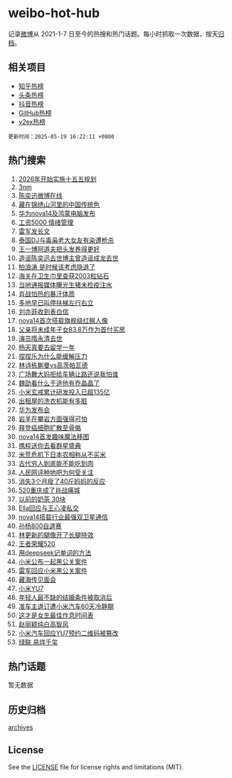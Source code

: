 # weibo-hot-hub

记录[微博](https://www.weibo.com)从 2021-1-7 日至今的热搜和热门话题。每小时抓取一次数据，按天[归档](archives)。

## 相关项目

- [知乎热榜](https://github.com/lonnyzhang423/zhihu-hot-hub)
- [头条热榜](https://github.com/lonnyzhang423/toutiao-hot-hub)
- [抖音热榜](https://github.com/lonnyzhang423/douyin-hot-hub)
- [GitHub热榜](https://github.com/lonnyzhang423/github-hot-hub)
- [v2ex热榜](https://github.com/lonnyzhang423/v2ex-hot-hub)


`更新时间：2025-05-19 16:22:11 +0800`

## 热门搜索

1. [2026年开始实施十五五规划](https://m.weibo.cn/search?containerid=100103type%3D1%26t%3D10%26q%3D%232026%E5%B9%B4%E5%BC%80%E5%A7%8B%E5%AE%9E%E6%96%BD%E5%8D%81%E4%BA%94%E4%BA%94%E8%A7%84%E5%88%92%23&stream_entry_id=51&isnewpage=1&extparam=seat%3D1%26c_type%3D51%26q%3D%25232026%25E5%25B9%25B4%25E5%25BC%2580%25E5%25A7%258B%25E5%25AE%259E%25E6%2596%25BD%25E5%258D%2581%25E4%25BA%2594%25E4%25BA%2594%25E8%25A7%2584%25E5%2588%2592%2523%26dgr%3D0%26cate%3D10103%26stream_entry_id%3D51%26filter_type%3Drealtimehot%26pos%3D0%26display_time%3D1747642929%26pre_seqid%3D17476429293750327222964)
1. [3nm](https://m.weibo.cn/search?containerid=100103type%3D1%26t%3D10%26q%3D3nm&stream_entry_id=31&isnewpage=1&extparam=seat%3D1%26lcate%3D5001%26realpos%3D1%26filter_type%3Drealtimehot%26c_type%3D31%26q%3D3nm%26flag%3D16%26cate%3D5001%26stream_entry_id%3D31%26band_rank%3D1%26dgr%3D0%26pos%3D0%26display_time%3D1747642929%26pre_seqid%3D17476429293750327222964)
1. [陈奕迅微博在线](https://m.weibo.cn/search?containerid=100103type%3D1%26t%3D10%26q%3D%23%E9%99%88%E5%A5%95%E8%BF%85%E5%BE%AE%E5%8D%9A%E5%9C%A8%E7%BA%BF%23&stream_entry_id=31&isnewpage=1&extparam=seat%3D1%26lcate%3D5001%26realpos%3D2%26filter_type%3Drealtimehot%26c_type%3D31%26q%3D%2523%25E9%2599%2588%25E5%25A5%2595%25E8%25BF%2585%25E5%25BE%25AE%25E5%258D%259A%25E5%259C%25A8%25E7%25BA%25BF%2523%26flag%3D2%26cate%3D5001%26stream_entry_id%3D31%26band_rank%3D2%26dgr%3D0%26pos%3D1%26display_time%3D1747642929%26pre_seqid%3D17476429293750327222964)
1. [藏在锦绣山河里的中国传统色](https://m.weibo.cn/search?containerid=100103type%3D1%26t%3D10%26q%3D%23%E8%97%8F%E5%9C%A8%E9%94%A6%E7%BB%A3%E5%B1%B1%E6%B2%B3%E9%87%8C%E7%9A%84%E4%B8%AD%E5%9B%BD%E4%BC%A0%E7%BB%9F%E8%89%B2%23&stream_entry_id=31&isnewpage=1&extparam=seat%3D1%26lcate%3D5001%26realpos%3D3%26filter_type%3Drealtimehot%26c_type%3D31%26q%3D%2523%25E8%2597%258F%25E5%259C%25A8%25E9%2594%25A6%25E7%25BB%25A3%25E5%25B1%25B1%25E6%25B2%25B3%25E9%2587%258C%25E7%259A%2584%25E4%25B8%25AD%25E5%259B%25BD%25E4%25BC%25A0%25E7%25BB%259F%25E8%2589%25B2%2523%26flag%3D0%26cate%3D5001%26stream_entry_id%3D31%26band_rank%3D3%26dgr%3D0%26pos%3D2%26display_time%3D1747642929%26pre_seqid%3D17476429293750327222964)
1. [华为nova14及鸿蒙电脑发布](https://m.weibo.cn/search?containerid=100103type%3D1%26t%3D10%26q%3D%23%E5%8D%8E%E4%B8%BAnova14%E5%8F%8A%E9%B8%BF%E8%92%99%E7%94%B5%E8%84%91%E5%8F%91%E5%B8%83%23&stream_entry_id=31&isnewpage=1&extparam=seat%3D1%26is_ad_pos%3D1%26lcate%3D5001%26filter_type%3Drealtimehot%26stream_entry_id%3D31%26c_type%3D31%26q%3D%2523%25E5%258D%258E%25E4%25B8%25BAnova14%25E5%258F%258A%25E9%25B8%25BF%25E8%2592%2599%25E7%2594%25B5%25E8%2584%2591%25E5%258F%2591%25E5%25B8%2583%2523%26dgr%3D0%26topic_ad%3D1%26adid%3D286491%26band_rank%3D4%26cate%3D5001%26pos%3D3%26display_time%3D1747642929%26pre_seqid%3D17476429293750327222964)
1. [工资5000 情绪管理](https://m.weibo.cn/search?containerid=100103type%3D1%26t%3D10%26q%3D%E5%B7%A5%E8%B5%845000+%E6%83%85%E7%BB%AA%E7%AE%A1%E7%90%86&stream_entry_id=31&isnewpage=1&extparam=seat%3D1%26lcate%3D5001%26realpos%3D4%26filter_type%3Drealtimehot%26c_type%3D31%26q%3D%25E5%25B7%25A5%25E8%25B5%25845000%2520%25E6%2583%2585%25E7%25BB%25AA%25E7%25AE%25A1%25E7%2590%2586%26flag%3D2%26cate%3D5001%26stream_entry_id%3D31%26band_rank%3D4%26dgr%3D0%26pos%3D4%26display_time%3D1747642929%26pre_seqid%3D17476429293750327222964)
1. [雷军发长文](https://m.weibo.cn/search?containerid=100103type%3D1%26t%3D10%26q%3D%23%E9%9B%B7%E5%86%9B%E5%8F%91%E9%95%BF%E6%96%87%23&stream_entry_id=31&isnewpage=1&extparam=seat%3D1%26lcate%3D5001%26realpos%3D5%26filter_type%3Drealtimehot%26c_type%3D31%26q%3D%2523%25E9%259B%25B7%25E5%2586%259B%25E5%258F%2591%25E9%2595%25BF%25E6%2596%2587%2523%26flag%3D2%26cate%3D5001%26stream_entry_id%3D31%26band_rank%3D5%26dgr%3D0%26pos%3D5%26display_time%3D1747642929%26pre_seqid%3D17476429293750327222964)
1. [泰国DJ与毒枭老大女友有染遭枪杀](https://m.weibo.cn/search?containerid=100103type%3D1%26t%3D10%26q%3D%23%E6%B3%B0%E5%9B%BDDJ%E4%B8%8E%E6%AF%92%E6%9E%AD%E8%80%81%E5%A4%A7%E5%A5%B3%E5%8F%8B%E6%9C%89%E6%9F%93%E9%81%AD%E6%9E%AA%E6%9D%80%23&stream_entry_id=31&isnewpage=1&extparam=seat%3D1%26lcate%3D5001%26realpos%3D6%26filter_type%3Drealtimehot%26c_type%3D31%26q%3D%2523%25E6%25B3%25B0%25E5%259B%25BDDJ%25E4%25B8%258E%25E6%25AF%2592%25E6%259E%25AD%25E8%2580%2581%25E5%25A4%25A7%25E5%25A5%25B3%25E5%258F%258B%25E6%259C%2589%25E6%259F%2593%25E9%2581%25AD%25E6%259E%25AA%25E6%259D%2580%2523%26flag%3D1%26cate%3D5001%26stream_entry_id%3D31%26band_rank%3D6%26dgr%3D0%26pos%3D6%26display_time%3D1747642929%26pre_seqid%3D17476429293750327222964)
1. [王一博阿道夫把头发养得更好](https://m.weibo.cn/search?containerid=100103type%3D1%26t%3D10%26q%3D%23%E7%8E%8B%E4%B8%80%E5%8D%9A%E9%98%BF%E9%81%93%E5%A4%AB%E6%8A%8A%E5%A4%B4%E5%8F%91%E5%85%BB%E5%BE%97%E6%9B%B4%E5%A5%BD%23&stream_entry_id=31&isnewpage=1&extparam=seat%3D1%26is_ad_pos%3D1%26lcate%3D5001%26filter_type%3Drealtimehot%26stream_entry_id%3D31%26c_type%3D31%26q%3D%2523%25E7%258E%258B%25E4%25B8%2580%25E5%258D%259A%25E9%2598%25BF%25E9%2581%2593%25E5%25A4%25AB%25E6%258A%258A%25E5%25A4%25B4%25E5%258F%2591%25E5%2585%25BB%25E5%25BE%2597%25E6%259B%25B4%25E5%25A5%25BD%2523%26dgr%3D0%26topic_ad%3D1%26adid%3D286520%26band_rank%3D7%26cate%3D5001%26pos%3D7%26display_time%3D1747642929%26pre_seqid%3D17476429293750327222964)
1. [造谣陈奕迅去世博主曾造谣成龙去世](https://m.weibo.cn/search?containerid=100103type%3D1%26t%3D10%26q%3D%23%E9%80%A0%E8%B0%A3%E9%99%88%E5%A5%95%E8%BF%85%E5%8E%BB%E4%B8%96%E5%8D%9A%E4%B8%BB%E6%9B%BE%E9%80%A0%E8%B0%A3%E6%88%90%E9%BE%99%E5%8E%BB%E4%B8%96%23&stream_entry_id=31&isnewpage=1&extparam=seat%3D1%26lcate%3D5001%26realpos%3D7%26filter_type%3Drealtimehot%26c_type%3D31%26q%3D%2523%25E9%2580%25A0%25E8%25B0%25A3%25E9%2599%2588%25E5%25A5%2595%25E8%25BF%2585%25E5%258E%25BB%25E4%25B8%2596%25E5%258D%259A%25E4%25B8%25BB%25E6%259B%25BE%25E9%2580%25A0%25E8%25B0%25A3%25E6%2588%2590%25E9%25BE%2599%25E5%258E%25BB%25E4%25B8%2596%2523%26flag%3D2%26cate%3D5001%26stream_entry_id%3D31%26band_rank%3D7%26dgr%3D0%26pos%3D8%26display_time%3D1747642929%26pre_seqid%3D17476429293750327222964)
1. [柏浪涛 是时候该考虑隐退了](https://m.weibo.cn/search?containerid=100103type%3D1%26t%3D10%26q%3D%E6%9F%8F%E6%B5%AA%E6%B6%9B+%E6%98%AF%E6%97%B6%E5%80%99%E8%AF%A5%E8%80%83%E8%99%91%E9%9A%90%E9%80%80%E4%BA%86&stream_entry_id=31&isnewpage=1&extparam=seat%3D1%26lcate%3D5001%26realpos%3D8%26filter_type%3Drealtimehot%26c_type%3D31%26q%3D%25E6%259F%258F%25E6%25B5%25AA%25E6%25B6%259B%2520%25E6%2598%25AF%25E6%2597%25B6%25E5%2580%2599%25E8%25AF%25A5%25E8%2580%2583%25E8%2599%2591%25E9%259A%2590%25E9%2580%2580%25E4%25BA%2586%26flag%3D1%26cate%3D5001%26stream_entry_id%3D31%26band_rank%3D8%26dgr%3D0%26pos%3D9%26display_time%3D1747642929%26pre_seqid%3D17476429293750327222964)
1. [海关在卫生巾里查获2003粒钻石](https://m.weibo.cn/search?containerid=100103type%3D1%26t%3D10%26q%3D%23%E6%B5%B7%E5%85%B3%E5%9C%A8%E5%8D%AB%E7%94%9F%E5%B7%BE%E9%87%8C%E6%9F%A5%E8%8E%B72003%E7%B2%92%E9%92%BB%E7%9F%B3%23&stream_entry_id=31&isnewpage=1&extparam=seat%3D1%26lcate%3D5001%26realpos%3D9%26filter_type%3Drealtimehot%26c_type%3D31%26q%3D%2523%25E6%25B5%25B7%25E5%2585%25B3%25E5%259C%25A8%25E5%258D%25AB%25E7%2594%259F%25E5%25B7%25BE%25E9%2587%258C%25E6%259F%25A5%25E8%258E%25B72003%25E7%25B2%2592%25E9%2592%25BB%25E7%259F%25B3%2523%26flag%3D0%26cate%3D5001%26stream_entry_id%3D31%26band_rank%3D9%26dgr%3D0%26pos%3D10%26display_time%3D1747642929%26pre_seqid%3D17476429293750327222964)
1. [当地通报媒体曝光生猪未检疫注水](https://m.weibo.cn/search?containerid=100103type%3D1%26t%3D10%26q%3D%23%E5%BD%93%E5%9C%B0%E9%80%9A%E6%8A%A5%E5%AA%92%E4%BD%93%E6%9B%9D%E5%85%89%E7%94%9F%E7%8C%AA%E6%9C%AA%E6%A3%80%E7%96%AB%E6%B3%A8%E6%B0%B4%23&stream_entry_id=31&isnewpage=1&extparam=seat%3D1%26lcate%3D5001%26realpos%3D10%26filter_type%3Drealtimehot%26c_type%3D31%26q%3D%2523%25E5%25BD%2593%25E5%259C%25B0%25E9%2580%259A%25E6%258A%25A5%25E5%25AA%2592%25E4%25BD%2593%25E6%259B%259D%25E5%2585%2589%25E7%2594%259F%25E7%258C%25AA%25E6%259C%25AA%25E6%25A3%2580%25E7%2596%25AB%25E6%25B3%25A8%25E6%25B0%25B4%2523%26flag%3D1%26cate%3D5001%26stream_entry_id%3D31%26band_rank%3D10%26dgr%3D0%26pos%3D11%26display_time%3D1747642929%26pre_seqid%3D17476429293750327222964)
1. [肖战怕热的暴汗体质](https://m.weibo.cn/search?containerid=100103type%3D1%26t%3D10%26q%3D%23%E8%82%96%E6%88%98%E6%80%95%E7%83%AD%E7%9A%84%E6%9A%B4%E6%B1%97%E4%BD%93%E8%B4%A8%23&stream_entry_id=31&isnewpage=1&extparam=seat%3D1%26lcate%3D5001%26realpos%3D11%26filter_type%3Drealtimehot%26c_type%3D31%26q%3D%2523%25E8%2582%2596%25E6%2588%2598%25E6%2580%2595%25E7%2583%25AD%25E7%259A%2584%25E6%259A%25B4%25E6%25B1%2597%25E4%25BD%2593%25E8%25B4%25A8%2523%26flag%3D0%26cate%3D5001%26stream_entry_id%3D31%26band_rank%3D11%26dgr%3D0%26pos%3D12%26display_time%3D1747642929%26pre_seqid%3D17476429293750327222964)
1. [多地早已叫停扶梯左行右立](https://m.weibo.cn/search?containerid=100103type%3D1%26t%3D10%26q%3D%23%E5%A4%9A%E5%9C%B0%E6%97%A9%E5%B7%B2%E5%8F%AB%E5%81%9C%E6%89%B6%E6%A2%AF%E5%B7%A6%E8%A1%8C%E5%8F%B3%E7%AB%8B%23&stream_entry_id=31&isnewpage=1&extparam=seat%3D1%26lcate%3D5001%26realpos%3D12%26filter_type%3Drealtimehot%26c_type%3D31%26q%3D%2523%25E5%25A4%259A%25E5%259C%25B0%25E6%2597%25A9%25E5%25B7%25B2%25E5%258F%25AB%25E5%2581%259C%25E6%2589%25B6%25E6%25A2%25AF%25E5%25B7%25A6%25E8%25A1%258C%25E5%258F%25B3%25E7%25AB%258B%2523%26flag%3D0%26cate%3D5001%26stream_entry_id%3D31%26band_rank%3D12%26dgr%3D0%26pos%3D13%26display_time%3D1747642929%26pre_seqid%3D17476429293750327222964)
1. [刘亦菲收到表白信](https://m.weibo.cn/search?containerid=100103type%3D1%26t%3D10%26q%3D%23%E5%88%98%E4%BA%A6%E8%8F%B2%E6%94%B6%E5%88%B0%E8%A1%A8%E7%99%BD%E4%BF%A1%23&stream_entry_id=31&isnewpage=1&extparam=seat%3D1%26lcate%3D5001%26realpos%3D13%26filter_type%3Drealtimehot%26c_type%3D31%26q%3D%2523%25E5%2588%2598%25E4%25BA%25A6%25E8%258F%25B2%25E6%2594%25B6%25E5%2588%25B0%25E8%25A1%25A8%25E7%2599%25BD%25E4%25BF%25A1%2523%26flag%3D1%26cate%3D5001%26stream_entry_id%3D31%26band_rank%3D13%26dgr%3D0%26pos%3D14%26display_time%3D1747642929%26pre_seqid%3D17476429293750327222964)
1. [nova14首次搭载旗舰级红枫人像](https://m.weibo.cn/search?containerid=100103type%3D1%26t%3D10%26q%3D%23nova14%E9%A6%96%E6%AC%A1%E6%90%AD%E8%BD%BD%E6%97%97%E8%88%B0%E7%BA%A7%E7%BA%A2%E6%9E%AB%E4%BA%BA%E5%83%8F%23&stream_entry_id=31&isnewpage=1&extparam=seat%3D1%26lcate%3D5001%26realpos%3D14%26filter_type%3Drealtimehot%26c_type%3D31%26q%3D%2523nova14%25E9%25A6%2596%25E6%25AC%25A1%25E6%2590%25AD%25E8%25BD%25BD%25E6%2597%2597%25E8%2588%25B0%25E7%25BA%25A7%25E7%25BA%25A2%25E6%259E%25AB%25E4%25BA%25BA%25E5%2583%258F%2523%26flag%3D1%26cate%3D5001%26stream_entry_id%3D31%26band_rank%3D14%26dgr%3D0%26pos%3D15%26display_time%3D1747642929%26pre_seqid%3D17476429293750327222964)
1. [父亲将未成年子女83.8万作为首付买房](https://m.weibo.cn/search?containerid=100103type%3D1%26t%3D10%26q%3D%23%E7%88%B6%E4%BA%B2%E5%B0%86%E6%9C%AA%E6%88%90%E5%B9%B4%E5%AD%90%E5%A5%B383.8%E4%B8%87%E4%BD%9C%E4%B8%BA%E9%A6%96%E4%BB%98%E4%B9%B0%E6%88%BF%23&stream_entry_id=31&isnewpage=1&extparam=seat%3D1%26lcate%3D5001%26realpos%3D15%26filter_type%3Drealtimehot%26c_type%3D31%26q%3D%2523%25E7%2588%25B6%25E4%25BA%25B2%25E5%25B0%2586%25E6%259C%25AA%25E6%2588%2590%25E5%25B9%25B4%25E5%25AD%2590%25E5%25A5%25B383.8%25E4%25B8%2587%25E4%25BD%259C%25E4%25B8%25BA%25E9%25A6%2596%25E4%25BB%2598%25E4%25B9%25B0%25E6%2588%25BF%2523%26flag%3D1%26cate%3D5001%26stream_entry_id%3D31%26band_rank%3D15%26dgr%3D0%26pos%3D16%26display_time%3D1747642929%26pre_seqid%3D17476429293750327222964)
1. [演员隋永清去世](https://m.weibo.cn/search?containerid=100103type%3D1%26t%3D10%26q%3D%23%E6%BC%94%E5%91%98%E9%9A%8B%E6%B0%B8%E6%B8%85%E5%8E%BB%E4%B8%96%23&stream_entry_id=31&isnewpage=1&extparam=seat%3D1%26lcate%3D5001%26realpos%3D16%26filter_type%3Drealtimehot%26c_type%3D31%26q%3D%2523%25E6%25BC%2594%25E5%2591%2598%25E9%259A%258B%25E6%25B0%25B8%25E6%25B8%2585%25E5%258E%25BB%25E4%25B8%2596%2523%26flag%3D0%26cate%3D5001%26stream_entry_id%3D31%26band_rank%3D16%26dgr%3D0%26pos%3D17%26display_time%3D1747642929%26pre_seqid%3D17476429293750327222964)
1. [杨天真要去留学一年](https://m.weibo.cn/search?containerid=100103type%3D1%26t%3D10%26q%3D%23%E6%9D%A8%E5%A4%A9%E7%9C%9F%E8%A6%81%E5%8E%BB%E7%95%99%E5%AD%A6%E4%B8%80%E5%B9%B4%23&stream_entry_id=31&isnewpage=1&extparam=seat%3D1%26lcate%3D5001%26realpos%3D17%26filter_type%3Drealtimehot%26c_type%3D31%26q%3D%2523%25E6%259D%25A8%25E5%25A4%25A9%25E7%259C%259F%25E8%25A6%2581%25E5%258E%25BB%25E7%2595%2599%25E5%25AD%25A6%25E4%25B8%2580%25E5%25B9%25B4%2523%26flag%3D0%26cate%3D5001%26stream_entry_id%3D31%26band_rank%3D17%26dgr%3D0%26pos%3D18%26display_time%3D1747642929%26pre_seqid%3D17476429293750327222964)
1. [捏捏乐为什么能缓解压力](https://m.weibo.cn/search?containerid=100103type%3D1%26t%3D10%26q%3D%E6%8D%8F%E6%8D%8F%E4%B9%90%E4%B8%BA%E4%BB%80%E4%B9%88%E8%83%BD%E7%BC%93%E8%A7%A3%E5%8E%8B%E5%8A%9B&stream_entry_id=31&isnewpage=1&extparam=seat%3D1%26is_ai_ask%3D1%26lcate%3D5001%26realpos%3D18%26filter_type%3Drealtimehot%26c_type%3D31%26q%3D%25E6%258D%258F%25E6%258D%258F%25E4%25B9%2590%25E4%25B8%25BA%25E4%25BB%2580%25E4%25B9%2588%25E8%2583%25BD%25E7%25BC%2593%25E8%25A7%25A3%25E5%258E%258B%25E5%258A%259B%26flag%3D1%26cate%3D5001%26stream_entry_id%3D31%26band_rank%3D18%26dgr%3D0%26pos%3D19%26display_time%3D1747642929%26pre_seqid%3D17476429293750327222964)
1. [林诗栋蒯曼vs高茨帕瓦德](https://m.weibo.cn/search?containerid=100103type%3D1%26t%3D10%26q%3D%23%E6%9E%97%E8%AF%97%E6%A0%8B%E8%92%AF%E6%9B%BCvs%E9%AB%98%E8%8C%A8%E5%B8%95%E7%93%A6%E5%BE%B7%23&stream_entry_id=31&isnewpage=1&extparam=seat%3D1%26lcate%3D5001%26realpos%3D19%26filter_type%3Drealtimehot%26c_type%3D31%26q%3D%2523%25E6%259E%2597%25E8%25AF%2597%25E6%25A0%258B%25E8%2592%25AF%25E6%259B%25BCvs%25E9%25AB%2598%25E8%258C%25A8%25E5%25B8%2595%25E7%2593%25A6%25E5%25BE%25B7%2523%26flag%3D1%26cate%3D5001%26stream_entry_id%3D31%26band_rank%3D19%26dgr%3D0%26pos%3D20%26display_time%3D1747642929%26pre_seqid%3D17476429293750327222964)
1. [广场舞大妈拒给车辆让路还说我怕谁](https://m.weibo.cn/search?containerid=100103type%3D1%26t%3D10%26q%3D%23%E5%B9%BF%E5%9C%BA%E8%88%9E%E5%A4%A7%E5%A6%88%E6%8B%92%E7%BB%99%E8%BD%A6%E8%BE%86%E8%AE%A9%E8%B7%AF%E8%BF%98%E8%AF%B4%E6%88%91%E6%80%95%E8%B0%81%23&stream_entry_id=31&isnewpage=1&extparam=seat%3D1%26lcate%3D5001%26realpos%3D20%26filter_type%3Drealtimehot%26c_type%3D31%26q%3D%2523%25E5%25B9%25BF%25E5%259C%25BA%25E8%2588%259E%25E5%25A4%25A7%25E5%25A6%2588%25E6%258B%2592%25E7%25BB%2599%25E8%25BD%25A6%25E8%25BE%2586%25E8%25AE%25A9%25E8%25B7%25AF%25E8%25BF%2598%25E8%25AF%25B4%25E6%2588%2591%25E6%2580%2595%25E8%25B0%2581%2523%26flag%3D1%26cate%3D5001%26stream_entry_id%3D31%26band_rank%3D20%26dgr%3D0%26pos%3D21%26display_time%3D1747642929%26pre_seqid%3D17476429293750327222964)
1. [魏劭看什么于途他有乔晶晶了](https://m.weibo.cn/search?containerid=100103type%3D1%26t%3D10%26q%3D%E9%AD%8F%E5%8A%AD%E7%9C%8B%E4%BB%80%E4%B9%88%E4%BA%8E%E9%80%94%E4%BB%96%E6%9C%89%E4%B9%94%E6%99%B6%E6%99%B6%E4%BA%86&stream_entry_id=31&isnewpage=1&extparam=seat%3D1%26lcate%3D5001%26realpos%3D21%26filter_type%3Drealtimehot%26c_type%3D31%26q%3D%25E9%25AD%258F%25E5%258A%25AD%25E7%259C%258B%25E4%25BB%2580%25E4%25B9%2588%25E4%25BA%258E%25E9%2580%2594%25E4%25BB%2596%25E6%259C%2589%25E4%25B9%2594%25E6%2599%25B6%25E6%2599%25B6%25E4%25BA%2586%26flag%3D0%26cate%3D5001%26stream_entry_id%3D31%26band_rank%3D21%26dgr%3D0%26pos%3D22%26display_time%3D1747642929%26pre_seqid%3D17476429293750327222964)
1. [小米玄戒累计研发投入已超135亿](https://m.weibo.cn/search?containerid=100103type%3D1%26t%3D10%26q%3D%23%E5%B0%8F%E7%B1%B3%E7%8E%84%E6%88%92%E7%B4%AF%E8%AE%A1%E7%A0%94%E5%8F%91%E6%8A%95%E5%85%A5%E5%B7%B2%E8%B6%85135%E4%BA%BF%23&stream_entry_id=31&isnewpage=1&extparam=seat%3D1%26lcate%3D5001%26realpos%3D22%26filter_type%3Drealtimehot%26c_type%3D31%26q%3D%2523%25E5%25B0%258F%25E7%25B1%25B3%25E7%258E%2584%25E6%2588%2592%25E7%25B4%25AF%25E8%25AE%25A1%25E7%25A0%2594%25E5%258F%2591%25E6%258A%2595%25E5%2585%25A5%25E5%25B7%25B2%25E8%25B6%2585135%25E4%25BA%25BF%2523%26flag%3D1%26cate%3D5001%26stream_entry_id%3D31%26band_rank%3D22%26dgr%3D0%26pos%3D23%26display_time%3D1747642929%26pre_seqid%3D17476429293750327222964)
1. [出租屋的洗衣机能有多脏](https://m.weibo.cn/search?containerid=100103type%3D1%26t%3D10%26q%3D%E5%87%BA%E7%A7%9F%E5%B1%8B%E7%9A%84%E6%B4%97%E8%A1%A3%E6%9C%BA%E8%83%BD%E6%9C%89%E5%A4%9A%E8%84%8F&stream_entry_id=31&isnewpage=1&extparam=seat%3D1%26is_ai_ask%3D1%26lcate%3D5001%26realpos%3D23%26filter_type%3Drealtimehot%26c_type%3D31%26q%3D%25E5%2587%25BA%25E7%25A7%259F%25E5%25B1%258B%25E7%259A%2584%25E6%25B4%2597%25E8%25A1%25A3%25E6%259C%25BA%25E8%2583%25BD%25E6%259C%2589%25E5%25A4%259A%25E8%2584%258F%26flag%3D1%26cate%3D5001%26stream_entry_id%3D31%26band_rank%3D23%26dgr%3D0%26pos%3D24%26display_time%3D1747642929%26pre_seqid%3D17476429293750327222964)
1. [华为发布会](https://m.weibo.cn/search?containerid=100103type%3D1%26t%3D10%26q%3D%E5%8D%8E%E4%B8%BA%E5%8F%91%E5%B8%83%E4%BC%9A&stream_entry_id=31&isnewpage=1&extparam=seat%3D1%26lcate%3D5001%26realpos%3D24%26filter_type%3Drealtimehot%26c_type%3D31%26q%3D%25E5%258D%258E%25E4%25B8%25BA%25E5%258F%2591%25E5%25B8%2583%25E4%25BC%259A%26flag%3D0%26cate%3D5001%26stream_entry_id%3D31%26band_rank%3D24%26dgr%3D0%26pos%3D25%26display_time%3D1747642929%26pre_seqid%3D17476429293750327222964)
1. [岩羊在攀岩方面强得可怕](https://m.weibo.cn/search?containerid=100103type%3D1%26t%3D10%26q%3D%23%E5%B2%A9%E7%BE%8A%E5%9C%A8%E6%94%80%E5%B2%A9%E6%96%B9%E9%9D%A2%E5%BC%BA%E5%BE%97%E5%8F%AF%E6%80%95%23&stream_entry_id=31&isnewpage=1&extparam=seat%3D1%26lcate%3D5001%26realpos%3D25%26filter_type%3Drealtimehot%26c_type%3D31%26q%3D%2523%25E5%25B2%25A9%25E7%25BE%258A%25E5%259C%25A8%25E6%2594%2580%25E5%25B2%25A9%25E6%2596%25B9%25E9%259D%25A2%25E5%25BC%25BA%25E5%25BE%2597%25E5%258F%25AF%25E6%2580%2595%2523%26flag%3D1%26cate%3D5001%26stream_entry_id%3D31%26band_rank%3D25%26dgr%3D0%26pos%3D26%26display_time%3D1747642929%26pre_seqid%3D17476429293750327222964)
1. [拜登癌细胞扩散至骨骼](https://m.weibo.cn/search?containerid=100103type%3D1%26t%3D10%26q%3D%23%E6%8B%9C%E7%99%BB%E7%99%8C%E7%BB%86%E8%83%9E%E6%89%A9%E6%95%A3%E8%87%B3%E9%AA%A8%E9%AA%BC%23&stream_entry_id=31&isnewpage=1&extparam=seat%3D1%26lcate%3D5001%26realpos%3D26%26filter_type%3Drealtimehot%26c_type%3D31%26q%3D%2523%25E6%258B%259C%25E7%2599%25BB%25E7%2599%258C%25E7%25BB%2586%25E8%2583%259E%25E6%2589%25A9%25E6%2595%25A3%25E8%2587%25B3%25E9%25AA%25A8%25E9%25AA%25BC%2523%26flag%3D0%26cate%3D5001%26stream_entry_id%3D31%26band_rank%3D26%26dgr%3D0%26pos%3D27%26display_time%3D1747642929%26pre_seqid%3D17476429293750327222964)
1. [nova14首发趣味魔法移图](https://m.weibo.cn/search?containerid=100103type%3D1%26t%3D10%26q%3D%23nova14%E9%A6%96%E5%8F%91%E8%B6%A3%E5%91%B3%E9%AD%94%E6%B3%95%E7%A7%BB%E5%9B%BE%23&stream_entry_id=31&isnewpage=1&extparam=seat%3D1%26lcate%3D5001%26realpos%3D27%26filter_type%3Drealtimehot%26c_type%3D31%26q%3D%2523nova14%25E9%25A6%2596%25E5%258F%2591%25E8%25B6%25A3%25E5%2591%25B3%25E9%25AD%2594%25E6%25B3%2595%25E7%25A7%25BB%25E5%259B%25BE%2523%26flag%3D1%26cate%3D5001%26stream_entry_id%3D31%26band_rank%3D27%26dgr%3D0%26pos%3D28%26display_time%3D1747642929%26pre_seqid%3D17476429293750327222964)
1. [携程送你去看群星盛典](https://m.weibo.cn/search?containerid=100103type%3D1%26t%3D10%26q%3D%23%E6%90%BA%E7%A8%8B%E9%80%81%E4%BD%A0%E5%8E%BB%E7%9C%8B%E7%BE%A4%E6%98%9F%E7%9B%9B%E5%85%B8%23&stream_entry_id=31&isnewpage=1&extparam=seat%3D1%26lcate%3D5001%26realpos%3D28%26filter_type%3Drealtimehot%26c_type%3D31%26q%3D%2523%25E6%2590%25BA%25E7%25A8%258B%25E9%2580%2581%25E4%25BD%25A0%25E5%258E%25BB%25E7%259C%258B%25E7%25BE%25A4%25E6%2598%259F%25E7%259B%259B%25E5%2585%25B8%2523%26flag%3D1%26cate%3D5001%26stream_entry_id%3D31%26band_rank%3D28%26dgr%3D0%26pos%3D29%26display_time%3D1747642929%26pre_seqid%3D17476429293750327222964)
1. [米荒危机下日本农相称从不买米](https://m.weibo.cn/search?containerid=100103type%3D1%26t%3D10%26q%3D%E7%B1%B3%E8%8D%92%E5%8D%B1%E6%9C%BA%E4%B8%8B%E6%97%A5%E6%9C%AC%E5%86%9C%E7%9B%B8%E7%A7%B0%E4%BB%8E%E4%B8%8D%E4%B9%B0%E7%B1%B3&stream_entry_id=31&isnewpage=1&extparam=seat%3D1%26lcate%3D5001%26realpos%3D29%26filter_type%3Drealtimehot%26c_type%3D31%26q%3D%25E7%25B1%25B3%25E8%258D%2592%25E5%258D%25B1%25E6%259C%25BA%25E4%25B8%258B%25E6%2597%25A5%25E6%259C%25AC%25E5%2586%259C%25E7%259B%25B8%25E7%25A7%25B0%25E4%25BB%258E%25E4%25B8%258D%25E4%25B9%25B0%25E7%25B1%25B3%26flag%3D1%26cate%3D5001%26stream_entry_id%3D31%26band_rank%3D29%26dgr%3D0%26pos%3D30%26display_time%3D1747642929%26pre_seqid%3D17476429293750327222964)
1. [古代穷人到底能不能吃到肉](https://m.weibo.cn/search?containerid=100103type%3D1%26t%3D10%26q%3D%E5%8F%A4%E4%BB%A3%E7%A9%B7%E4%BA%BA%E5%88%B0%E5%BA%95%E8%83%BD%E4%B8%8D%E8%83%BD%E5%90%83%E5%88%B0%E8%82%89&stream_entry_id=31&isnewpage=1&extparam=seat%3D1%26lcate%3D5001%26realpos%3D30%26filter_type%3Drealtimehot%26c_type%3D31%26q%3D%25E5%258F%25A4%25E4%25BB%25A3%25E7%25A9%25B7%25E4%25BA%25BA%25E5%2588%25B0%25E5%25BA%2595%25E8%2583%25BD%25E4%25B8%258D%25E8%2583%25BD%25E5%2590%2583%25E5%2588%25B0%25E8%2582%2589%26flag%3D1%26cate%3D5001%26stream_entry_id%3D31%26band_rank%3D30%26dgr%3D0%26pos%3D31%26display_time%3D1747642929%26pre_seqid%3D17476429293750327222964)
1. [人民网评种地吧为何受关注](https://m.weibo.cn/search?containerid=100103type%3D1%26t%3D10%26q%3D%23%E4%BA%BA%E6%B0%91%E7%BD%91%E8%AF%84%E7%A7%8D%E5%9C%B0%E5%90%A7%E4%B8%BA%E4%BD%95%E5%8F%97%E5%85%B3%E6%B3%A8%23&stream_entry_id=31&isnewpage=1&extparam=seat%3D1%26lcate%3D5001%26realpos%3D31%26filter_type%3Drealtimehot%26c_type%3D31%26q%3D%2523%25E4%25BA%25BA%25E6%25B0%2591%25E7%25BD%2591%25E8%25AF%2584%25E7%25A7%258D%25E5%259C%25B0%25E5%2590%25A7%25E4%25B8%25BA%25E4%25BD%2595%25E5%258F%2597%25E5%2585%25B3%25E6%25B3%25A8%2523%26flag%3D1%26cate%3D5001%26stream_entry_id%3D31%26band_rank%3D31%26dgr%3D0%26pos%3D32%26display_time%3D1747642929%26pre_seqid%3D17476429293750327222964)
1. [消失3个月瘦了40斤妈妈的反应](https://m.weibo.cn/search?containerid=100103type%3D1%26t%3D10%26q%3D%E6%B6%88%E5%A4%B13%E4%B8%AA%E6%9C%88%E7%98%A6%E4%BA%8640%E6%96%A4%E5%A6%88%E5%A6%88%E7%9A%84%E5%8F%8D%E5%BA%94&stream_entry_id=31&isnewpage=1&extparam=seat%3D1%26lcate%3D5001%26realpos%3D32%26filter_type%3Drealtimehot%26c_type%3D31%26q%3D%25E6%25B6%2588%25E5%25A4%25B13%25E4%25B8%25AA%25E6%259C%2588%25E7%2598%25A6%25E4%25BA%258640%25E6%2596%25A4%25E5%25A6%2588%25E5%25A6%2588%25E7%259A%2584%25E5%258F%258D%25E5%25BA%2594%26flag%3D1%26cate%3D5001%26stream_entry_id%3D31%26band_rank%3D32%26dgr%3D0%26pos%3D33%26display_time%3D1747642929%26pre_seqid%3D17476429293750327222964)
1. [520重庆成了肖战痛城](https://m.weibo.cn/search?containerid=100103type%3D1%26t%3D10%26q%3D%23520%E9%87%8D%E5%BA%86%E6%88%90%E4%BA%86%E8%82%96%E6%88%98%E7%97%9B%E5%9F%8E%23&stream_entry_id=31&isnewpage=1&extparam=seat%3D1%26lcate%3D5001%26realpos%3D33%26filter_type%3Drealtimehot%26c_type%3D31%26q%3D%2523520%25E9%2587%258D%25E5%25BA%2586%25E6%2588%2590%25E4%25BA%2586%25E8%2582%2596%25E6%2588%2598%25E7%2597%259B%25E5%259F%258E%2523%26flag%3D1%26cate%3D5001%26stream_entry_id%3D31%26band_rank%3D33%26dgr%3D0%26pos%3D34%26display_time%3D1747642929%26pre_seqid%3D17476429293750327222964)
1. [以前的奶茶 30块](https://m.weibo.cn/search?containerid=100103type%3D1%26t%3D10%26q%3D%E4%BB%A5%E5%89%8D%E7%9A%84%E5%A5%B6%E8%8C%B6+30%E5%9D%97&stream_entry_id=31&isnewpage=1&extparam=seat%3D1%26lcate%3D5001%26realpos%3D34%26filter_type%3Drealtimehot%26c_type%3D31%26q%3D%25E4%25BB%25A5%25E5%2589%258D%25E7%259A%2584%25E5%25A5%25B6%25E8%258C%25B6%252030%25E5%259D%2597%26flag%3D0%26cate%3D5001%26stream_entry_id%3D31%26band_rank%3D34%26dgr%3D0%26pos%3D35%26display_time%3D1747642929%26pre_seqid%3D17476429293750327222964)
1. [Ella回应与王心凌私交](https://m.weibo.cn/search?containerid=100103type%3D1%26t%3D10%26q%3DElla%E5%9B%9E%E5%BA%94%E4%B8%8E%E7%8E%8B%E5%BF%83%E5%87%8C%E7%A7%81%E4%BA%A4&stream_entry_id=31&isnewpage=1&extparam=seat%3D1%26lcate%3D5001%26realpos%3D35%26filter_type%3Drealtimehot%26c_type%3D31%26q%3DElla%25E5%259B%259E%25E5%25BA%2594%25E4%25B8%258E%25E7%258E%258B%25E5%25BF%2583%25E5%2587%258C%25E7%25A7%2581%25E4%25BA%25A4%26flag%3D1%26cate%3D5001%26stream_entry_id%3D31%26band_rank%3D35%26dgr%3D0%26pos%3D36%26display_time%3D1747642929%26pre_seqid%3D17476429293750327222964)
1. [nova14搭载行业最强双卫星通信](https://m.weibo.cn/search?containerid=100103type%3D1%26t%3D10%26q%3D%23nova14%E6%90%AD%E8%BD%BD%E8%A1%8C%E4%B8%9A%E6%9C%80%E5%BC%BA%E5%8F%8C%E5%8D%AB%E6%98%9F%E9%80%9A%E4%BF%A1%23&stream_entry_id=31&isnewpage=1&extparam=seat%3D1%26lcate%3D5001%26realpos%3D36%26filter_type%3Drealtimehot%26c_type%3D31%26q%3D%2523nova14%25E6%2590%25AD%25E8%25BD%25BD%25E8%25A1%258C%25E4%25B8%259A%25E6%259C%2580%25E5%25BC%25BA%25E5%258F%258C%25E5%258D%25AB%25E6%2598%259F%25E9%2580%259A%25E4%25BF%25A1%2523%26flag%3D1%26cate%3D5001%26stream_entry_id%3D31%26band_rank%3D36%26dgr%3D0%26pos%3D37%26display_time%3D1747642929%26pre_seqid%3D17476429293750327222964)
1. [孙杨800自退赛](https://m.weibo.cn/search?containerid=100103type%3D1%26t%3D10%26q%3D%23%E5%AD%99%E6%9D%A8800%E8%87%AA%E9%80%80%E8%B5%9B%23&stream_entry_id=31&isnewpage=1&extparam=seat%3D1%26lcate%3D5001%26realpos%3D37%26filter_type%3Drealtimehot%26c_type%3D31%26q%3D%2523%25E5%25AD%2599%25E6%259D%25A8800%25E8%2587%25AA%25E9%2580%2580%25E8%25B5%259B%2523%26flag%3D0%26cate%3D5001%26stream_entry_id%3D31%26band_rank%3D37%26dgr%3D0%26pos%3D38%26display_time%3D1747642929%26pre_seqid%3D17476429293750327222964)
1. [林更新的腿像开了长腿特效](https://m.weibo.cn/search?containerid=100103type%3D1%26t%3D10%26q%3D%E6%9E%97%E6%9B%B4%E6%96%B0%E7%9A%84%E8%85%BF%E5%83%8F%E5%BC%80%E4%BA%86%E9%95%BF%E8%85%BF%E7%89%B9%E6%95%88&stream_entry_id=31&isnewpage=1&extparam=seat%3D1%26lcate%3D5001%26realpos%3D38%26filter_type%3Drealtimehot%26c_type%3D31%26q%3D%25E6%259E%2597%25E6%259B%25B4%25E6%2596%25B0%25E7%259A%2584%25E8%2585%25BF%25E5%2583%258F%25E5%25BC%2580%25E4%25BA%2586%25E9%2595%25BF%25E8%2585%25BF%25E7%2589%25B9%25E6%2595%2588%26flag%3D1%26cate%3D5001%26stream_entry_id%3D31%26band_rank%3D38%26dgr%3D0%26pos%3D39%26display_time%3D1747642929%26pre_seqid%3D17476429293750327222964)
1. [王者荣耀520](https://m.weibo.cn/search?containerid=100103type%3D1%26t%3D10%26q%3D%E7%8E%8B%E8%80%85%E8%8D%A3%E8%80%80520&stream_entry_id=31&isnewpage=1&extparam=seat%3D1%26lcate%3D5001%26realpos%3D39%26filter_type%3Drealtimehot%26c_type%3D31%26q%3D%25E7%258E%258B%25E8%2580%2585%25E8%258D%25A3%25E8%2580%2580520%26flag%3D0%26cate%3D5001%26stream_entry_id%3D31%26band_rank%3D39%26dgr%3D0%26pos%3D40%26display_time%3D1747642929%26pre_seqid%3D17476429293750327222964)
1. [用deepseek记单词的方法](https://m.weibo.cn/search?containerid=100103type%3D1%26t%3D10%26q%3D%E7%94%A8deepseek%E8%AE%B0%E5%8D%95%E8%AF%8D%E7%9A%84%E6%96%B9%E6%B3%95&stream_entry_id=31&isnewpage=1&extparam=seat%3D1%26lcate%3D5001%26realpos%3D40%26filter_type%3Drealtimehot%26c_type%3D31%26q%3D%25E7%2594%25A8deepseek%25E8%25AE%25B0%25E5%258D%2595%25E8%25AF%258D%25E7%259A%2584%25E6%2596%25B9%25E6%25B3%2595%26flag%3D1%26cate%3D5001%26stream_entry_id%3D31%26band_rank%3D40%26dgr%3D0%26pos%3D41%26display_time%3D1747642929%26pre_seqid%3D17476429293750327222964)
1. [小米公布一起黑公关案件](https://m.weibo.cn/search?containerid=100103type%3D1%26t%3D10%26q%3D%23%E5%B0%8F%E7%B1%B3%E5%85%AC%E5%B8%83%E4%B8%80%E8%B5%B7%E9%BB%91%E5%85%AC%E5%85%B3%E6%A1%88%E4%BB%B6%23&stream_entry_id=31&isnewpage=1&extparam=seat%3D1%26lcate%3D5001%26realpos%3D41%26filter_type%3Drealtimehot%26c_type%3D31%26q%3D%2523%25E5%25B0%258F%25E7%25B1%25B3%25E5%2585%25AC%25E5%25B8%2583%25E4%25B8%2580%25E8%25B5%25B7%25E9%25BB%2591%25E5%2585%25AC%25E5%2585%25B3%25E6%25A1%2588%25E4%25BB%25B6%2523%26flag%3D0%26cate%3D5001%26stream_entry_id%3D31%26band_rank%3D41%26dgr%3D0%26pos%3D42%26display_time%3D1747642929%26pre_seqid%3D17476429293750327222964)
1. [雷军回应小米黑公关案件](https://m.weibo.cn/search?containerid=100103type%3D1%26t%3D10%26q%3D%23%E9%9B%B7%E5%86%9B%E5%9B%9E%E5%BA%94%E5%B0%8F%E7%B1%B3%E9%BB%91%E5%85%AC%E5%85%B3%E6%A1%88%E4%BB%B6%23&stream_entry_id=31&isnewpage=1&extparam=seat%3D1%26lcate%3D5001%26realpos%3D42%26filter_type%3Drealtimehot%26c_type%3D31%26q%3D%2523%25E9%259B%25B7%25E5%2586%259B%25E5%259B%259E%25E5%25BA%2594%25E5%25B0%258F%25E7%25B1%25B3%25E9%25BB%2591%25E5%2585%25AC%25E5%2585%25B3%25E6%25A1%2588%25E4%25BB%25B6%2523%26flag%3D1%26cate%3D5001%26stream_entry_id%3D31%26band_rank%3D42%26dgr%3D0%26pos%3D43%26display_time%3D1747642929%26pre_seqid%3D17476429293750327222964)
1. [藏海传见面会](https://m.weibo.cn/search?containerid=100103type%3D1%26t%3D10%26q%3D%E8%97%8F%E6%B5%B7%E4%BC%A0%E8%A7%81%E9%9D%A2%E4%BC%9A&stream_entry_id=31&isnewpage=1&extparam=seat%3D1%26lcate%3D5001%26realpos%3D43%26filter_type%3Drealtimehot%26c_type%3D31%26q%3D%25E8%2597%258F%25E6%25B5%25B7%25E4%25BC%25A0%25E8%25A7%2581%25E9%259D%25A2%25E4%25BC%259A%26flag%3D0%26cate%3D5001%26stream_entry_id%3D31%26band_rank%3D43%26dgr%3D0%26pos%3D44%26display_time%3D1747642929%26pre_seqid%3D17476429293750327222964)
1. [小米YU7](https://m.weibo.cn/search?containerid=100103type%3D1%26t%3D10%26q%3D%E5%B0%8F%E7%B1%B3YU7&stream_entry_id=31&isnewpage=1&extparam=seat%3D1%26lcate%3D5001%26realpos%3D44%26filter_type%3Drealtimehot%26c_type%3D31%26q%3D%25E5%25B0%258F%25E7%25B1%25B3YU7%26flag%3D0%26cate%3D5001%26stream_entry_id%3D31%26band_rank%3D44%26dgr%3D0%26pos%3D45%26display_time%3D1747642929%26pre_seqid%3D17476429293750327222964)
1. [年轻人最不缺的结婚条件被取消后](https://m.weibo.cn/search?containerid=100103type%3D1%26t%3D10%26q%3D%23%E5%B9%B4%E8%BD%BB%E4%BA%BA%E6%9C%80%E4%B8%8D%E7%BC%BA%E7%9A%84%E7%BB%93%E5%A9%9A%E6%9D%A1%E4%BB%B6%E8%A2%AB%E5%8F%96%E6%B6%88%E5%90%8E%23&stream_entry_id=31&isnewpage=1&extparam=seat%3D1%26lcate%3D5001%26realpos%3D45%26filter_type%3Drealtimehot%26c_type%3D31%26q%3D%2523%25E5%25B9%25B4%25E8%25BD%25BB%25E4%25BA%25BA%25E6%259C%2580%25E4%25B8%258D%25E7%25BC%25BA%25E7%259A%2584%25E7%25BB%2593%25E5%25A9%259A%25E6%259D%25A1%25E4%25BB%25B6%25E8%25A2%25AB%25E5%258F%2596%25E6%25B6%2588%25E5%2590%258E%2523%26flag%3D1%26cate%3D5001%26stream_entry_id%3D31%26band_rank%3D45%26dgr%3D0%26pos%3D46%26display_time%3D1747642929%26pre_seqid%3D17476429293750327222964)
1. [准车主退订遭小米汽车60天冷静期](https://m.weibo.cn/search?containerid=100103type%3D1%26t%3D10%26q%3D%23%E5%87%86%E8%BD%A6%E4%B8%BB%E9%80%80%E8%AE%A2%E9%81%AD%E5%B0%8F%E7%B1%B3%E6%B1%BD%E8%BD%A660%E5%A4%A9%E5%86%B7%E9%9D%99%E6%9C%9F%23&stream_entry_id=31&isnewpage=1&extparam=seat%3D1%26lcate%3D5001%26realpos%3D46%26filter_type%3Drealtimehot%26c_type%3D31%26q%3D%2523%25E5%2587%2586%25E8%25BD%25A6%25E4%25B8%25BB%25E9%2580%2580%25E8%25AE%25A2%25E9%2581%25AD%25E5%25B0%258F%25E7%25B1%25B3%25E6%25B1%25BD%25E8%25BD%25A660%25E5%25A4%25A9%25E5%2586%25B7%25E9%259D%2599%25E6%259C%259F%2523%26flag%3D1%26cate%3D5001%26stream_entry_id%3D31%26band_rank%3D46%26dgr%3D0%26pos%3D47%26display_time%3D1747642929%26pre_seqid%3D17476429293750327222964)
1. [这才是女生最佳作息时间表](https://m.weibo.cn/search?containerid=100103type%3D1%26t%3D10%26q%3D%E8%BF%99%E6%89%8D%E6%98%AF%E5%A5%B3%E7%94%9F%E6%9C%80%E4%BD%B3%E4%BD%9C%E6%81%AF%E6%97%B6%E9%97%B4%E8%A1%A8&stream_entry_id=31&isnewpage=1&extparam=seat%3D1%26lcate%3D5001%26realpos%3D47%26filter_type%3Drealtimehot%26c_type%3D31%26q%3D%25E8%25BF%2599%25E6%2589%258D%25E6%2598%25AF%25E5%25A5%25B3%25E7%2594%259F%25E6%259C%2580%25E4%25BD%25B3%25E4%25BD%259C%25E6%2581%25AF%25E6%2597%25B6%25E9%2597%25B4%25E8%25A1%25A8%26flag%3D1%26cate%3D5001%26stream_entry_id%3D31%26band_rank%3D47%26dgr%3D0%26pos%3D48%26display_time%3D1747642929%26pre_seqid%3D17476429293750327222964)
1. [赵丽颖纯白高智风](https://m.weibo.cn/search?containerid=100103type%3D1%26t%3D10%26q%3D%23%E8%B5%B5%E4%B8%BD%E9%A2%96%E7%BA%AF%E7%99%BD%E9%AB%98%E6%99%BA%E9%A3%8E%23&stream_entry_id=31&isnewpage=1&extparam=seat%3D1%26lcate%3D5001%26realpos%3D48%26filter_type%3Drealtimehot%26c_type%3D31%26q%3D%2523%25E8%25B5%25B5%25E4%25B8%25BD%25E9%25A2%2596%25E7%25BA%25AF%25E7%2599%25BD%25E9%25AB%2598%25E6%2599%25BA%25E9%25A3%258E%2523%26flag%3D1%26cate%3D5001%26stream_entry_id%3D31%26band_rank%3D48%26dgr%3D0%26pos%3D49%26display_time%3D1747642929%26pre_seqid%3D17476429293750327222964)
1. [小米汽车回应YU7预约二维码被篡改](https://m.weibo.cn/search?containerid=100103type%3D1%26t%3D10%26q%3D%23%E5%B0%8F%E7%B1%B3%E6%B1%BD%E8%BD%A6%E5%9B%9E%E5%BA%94YU7%E9%A2%84%E7%BA%A6%E4%BA%8C%E7%BB%B4%E7%A0%81%E8%A2%AB%E7%AF%A1%E6%94%B9%23&stream_entry_id=31&isnewpage=1&extparam=seat%3D1%26lcate%3D5001%26realpos%3D49%26filter_type%3Drealtimehot%26c_type%3D31%26q%3D%2523%25E5%25B0%258F%25E7%25B1%25B3%25E6%25B1%25BD%25E8%25BD%25A6%25E5%259B%259E%25E5%25BA%2594YU7%25E9%25A2%2584%25E7%25BA%25A6%25E4%25BA%258C%25E7%25BB%25B4%25E7%25A0%2581%25E8%25A2%25AB%25E7%25AF%25A1%25E6%2594%25B9%2523%26flag%3D1%26cate%3D5001%26stream_entry_id%3D31%26band_rank%3D49%26dgr%3D0%26pos%3D50%26display_time%3D1747642929%26pre_seqid%3D17476429293750327222964)
1. [绿联 易烊千玺](https://m.weibo.cn/search?containerid=100103type%3D1%26t%3D10%26q%3D%E7%BB%BF%E8%81%94+%E6%98%93%E7%83%8A%E5%8D%83%E7%8E%BA&stream_entry_id=31&isnewpage=1&extparam=seat%3D1%26lcate%3D5001%26realpos%3D50%26filter_type%3Drealtimehot%26c_type%3D31%26q%3D%25E7%25BB%25BF%25E8%2581%2594%2520%25E6%2598%2593%25E7%2583%258A%25E5%258D%2583%25E7%258E%25BA%26flag%3D0%26cate%3D5001%26stream_entry_id%3D31%26band_rank%3D50%26dgr%3D0%26pos%3D51%26display_time%3D1747642929%26pre_seqid%3D17476429293750327222964)

## 热门话题

暂无数据

## 历史归档

[archives](archives)

## License

See the [LICENSE](LICENSE) file for license rights and limitations (MIT).
